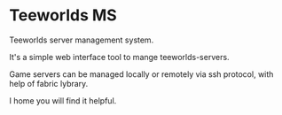 Teeworlds MS
============

Teeworlds server management system.

It's a simple web interface tool to mange teeworlds-servers.

Game servers can be managed locally or remotely via ssh protocol, with help of fabric lybrary.

I home you will find it helpful.